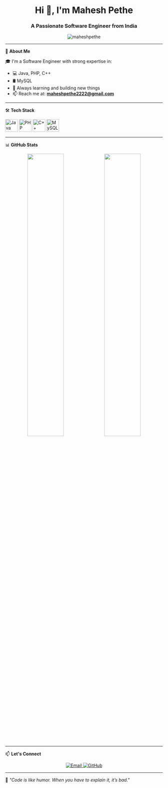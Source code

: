 <h1 align="center">Hi 👋, I'm Mahesh Pethe</h1>
<h3 align="center">A Passionate Software Engineer from India</h3>

<p align="center">
  <img src="https://komarev.com/ghpvc/?username=maheshpethe&label=Profile%20views&color=0e75b6&style=flat" alt="maheshpethe" />
</p>

---

🌟 **About Me**

🎓 I'm a Software Engineer with strong expertise in:
- 💻 Java, PHP, C++
- 🛢️ MySQL
- 📘 Always learning and building new things
- 📫 Reach me at: **maheshpethe2222@gmail.com**

---

🛠️ **Tech Stack**

<p align="left">
  <img src="https://cdn.jsdelivr.net/gh/devicons/devicon/icons/java/java-original.svg" alt="Java" width="40" height="40"/>
  <img src="https://cdn.jsdelivr.net/gh/devicons/devicon/icons/php/php-original.svg" alt="PHP" width="40" height="40"/>
  <img src="https://cdn.jsdelivr.net/gh/devicons/devicon/icons/cplusplus/cplusplus-original.svg" alt="C++" width="40" height="40"/>
  <img src="https://cdn.jsdelivr.net/gh/devicons/devicon/icons/mysql/mysql-original-wordmark.svg" alt="MySQL" width="40" height="40"/>
</p>

---

📊 **GitHub Stats**

<p align="center">
  <img width="48%" src="https://github-readme-stats.vercel.app/api?username=maheshpethe&show_icons=true&theme=radical" />
  <img width="48%" src="https://github-readme-streak-stats.herokuapp.com/?user=maheshpethe&theme=radical" />
</p>

---

📫 **Let's Connect**

<p align="center">
  <a href="mailto:maheshpethe2222@gmail.com">
    <img src="https://img.shields.io/badge/Gmail-D14836?style=for-the-badge&logo=gmail&logoColor=white" alt="Email" />
  </a>
  <a href="https://github.com/maheshpethe">
    <img src="https://img.shields.io/badge/GitHub-100000?style=for-the-badge&logo=github&logoColor=white" alt="GitHub" />
  </a>
</p>

---

💬 *"Code is like humor. When you have to explain it, it’s bad."*
